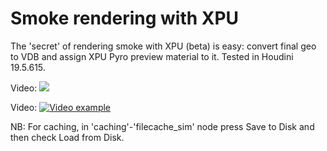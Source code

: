 # Smoke rendering with XPU

The 'secret' of rendering smoke with XPU (beta) is easy: convert final geo to VDB and assign XPU Pyro preview material to it. Tested in Houdini 19.5.615.

Video: [![](https://markdown-videos.deta.dev/youtube/BEXe59pSMvk)](https://youtu.be/BEXe59pSMvk)

Video: [![Video example](https://img.youtube.com/vi/BEXe59pSMvk/0.jpg)](https://www.youtube.com/shorts/BEXe59pSMvk "Applied Houdini - Volumes 2 - Smoke")

NB: For caching, in 'caching'-'filecache_sim' node press Save to Disk and then check Load from Disk.
